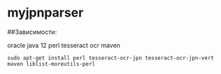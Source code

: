 # myjpnparser

##Зависимости:

oracle java 12
perl
tesseract ocr
maven

`sudo apt-get install perl tesseract-ocr-jpn tesseract-ocr-jpn-vert maven liblist-moreutils-perl`
